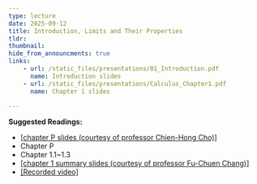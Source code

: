 ```yaml
---
type: lecture
date: 2025-09-12
title: Introduction, Limits and Their Properties
tldr: 
thumbnail: 
hide_from_announcments: true
links: 
    - url: /static_files/presentations/01_Introduction.pdf
      name: Introduction slides
    - url: /static_files/presentations/Calculus_Chapter1.pdf
      name: Chapter 1 slides
      
---
```

**Suggested Readings:**
- [[chapter P slides (courtesy of professor Chien-Hong Cho)]](/nsysu-calculus1/static_files/presentations/Ch0_Slidehandout.pdf)
- Chapter P
- Chapter 1.1~1.3
- [[chapter 1 summary slides (courtesy of professor Fu-Chuen Chang)]](/nsysu-calculus1/static_files/presentations/Chap01_Summary.pdf)
- [[Recorded video]](https://www.youtube.com/playlist?list=PLHNZtBNWQ-86-AbBfrcguD6O8nbzLKkK5)
